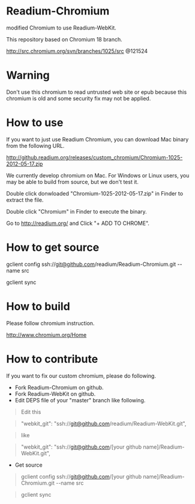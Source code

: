 Readium-Chromium
===============

modified Chromium to use Readium-WebKit.

This repository based on Chromium 18 branch.

http://src.chromium.org/svn/branches/1025/src @121524

# Warning

Don't use this chromium to read untrusted web site or epub because this chromium is old and some security fix may not be applied. 

# How to use
If you want to just use Readium Chromium, you can download Mac binary from the following URL.

http://github.readium.org/releases/custom_chromium/Chromium-1025-2012-05-17.zip

We currently develop chromium on Mac.
For Windows or Linux users, you may be able to build from source, but we don't test it.

Double click donwloaded "Chromium-1025-2012-05-17.zip" in Finder to extract the file.

Double click "Chromium" in Finder to execute the binary.

Go to http://readium.org/ and Click "+ ADD TO CHROME".

# How to get source
gclient config ssh://git@github.com/readium/Readium-Chromium.git --name src

gclient sync

# How to build
Please follow chromium instruction.

http://www.chromium.org/Home

# How to contribute
If you want to fix our custom chromium, please do following.

* Fork Readium-Chromium on github.
* Fork Readium-WebKit on github.
* Edit DEPS file of your "master" branch like following.

> Edit this

>   "webkit_git": "ssh://git@github.com/readium/Readium-WebKit.git",

> like

>   "webkit_git": "ssh://git@github.com/[your github name]/Readium-WebKit.git",

* Get source

> gclient config ssh://git@github.com/[your github name]/Readium-Chromium.git --name src

> gclient sync

